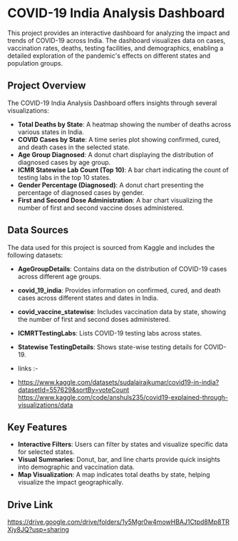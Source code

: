 
# COVID-19 India Analysis Dashboard

This project provides an interactive dashboard for analyzing the impact and trends of COVID-19 across India. The dashboard visualizes data on cases, vaccination rates, deaths, testing facilities, and demographics, enabling a detailed exploration of the pandemic's effects on different states and population groups. 

## Project Overview

The COVID-19 India Analysis Dashboard offers insights through several visualizations:
- **Total Deaths by State**: A heatmap showing the number of deaths across various states in India.
- **COVID Cases by State**: A time series plot showing confirmed, cured, and death cases in the selected state.
- **Age Group Diagnosed**: A donut chart displaying the distribution of diagnosed cases by age group.
- **ICMR Statewise Lab Count (Top 10)**: A bar chart indicating the count of testing labs in the top 10 states.
- **Gender Percentage (Diagnosed)**: A donut chart presenting the percentage of diagnosed cases by gender.
- **First and Second Dose Administration**: A bar chart visualizing the number of first and second vaccine doses administered.

## Data Sources

The data used for this project is sourced from Kaggle and includes the following datasets:
- **AgeGroupDetails**: Contains data on the distribution of COVID-19 cases across different age groups.
- **covid_19_india**: Provides information on confirmed, cured, and death cases across different states and dates in India.
- **covid_vaccine_statewise**: Includes vaccination data by state, showing the number of first and second doses administered.
- **ICMRTTestingLabs**: Lists COVID-19 testing labs across states.
- **Statewise TestingDetails**: Shows state-wise testing details for COVID-19.

- links :-
- 
  https://www.kaggle.com/datasets/sudalairajkumar/covid19-in-india?datasetId=557629&sortBy=voteCount
  https://www.kaggle.com/code/anshuls235/covid19-explained-through-visualizations/data

## Key Features

- **Interactive Filters**: Users can filter by states and visualize specific data for selected states.
- **Visual Summaries**: Donut, bar, and line charts provide quick insights into demographic and vaccination data.
- **Map Visualization**: A map indicates total deaths by state, helping visualize the impact geographically.

## Drive Link 
https://drive.google.com/drive/folders/1y5Mgr0w4mowHBAJ1Ctpd8Mp8TRXjy8JQ?usp=sharing
